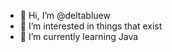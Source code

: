- 👋 Hi, I’m @deltabluew
- 👀 I’m interested in things that exist
- 🌱 I’m currently learning Java

<!---
deltabluew/deltabluew is a ✨ special ✨ repository because its `README.md` (this file) appears on your GitHub profile.
You can click the Preview link to take a look at your changes.
--->

